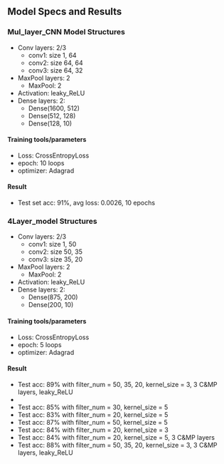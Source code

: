 ## Model Specs and Results

### Mul_layer_CNN Model Structures
- Conv layers: 2/3
	* conv1: size 1, 64 
	* conv2: size 64, 64 
	* conv3: size 64, 32 
- MaxPool layers: 2
	* MaxPool: 2
- Activation: leaky_ReLU
- Dense layers: 2:
	* Dense(1600, 512)
	* Dense(512, 128)
	* Dense(128, 10)

#### Training tools/parameters
- Loss: CrossEntropyLoss
- epoch: 10 loops
- optimizer: Adagrad

#### Result
- Test set acc: 91%, avg loss: 0.0026, 10 epochs

### 4Layer_model Structures
- Conv layers: 2/3
	* conv1: size 1, 50
	* conv2: size 50, 35
	* conv3: size 35, 20 
- MaxPool layers: 2
	* MaxPool: 2
- Activation: leaky_ReLU
- Dense layers: 2:
	* Dense(875, 200)
	* Dense(200, 10)

#### Training tools/parameters
- Loss: CrossEntropyLoss
- epoch: 5 loops
- optimizer: Adagrad

#### Result
- Test acc: 89% with filter_num = 50, 35, 20, kernel_size = 3, 3 C&MP layers, leaky_ReLU
- 
- Test acc: 85% with filter_num = 30, kernel_size = 5
- Test acc: 83% with filter_num = 20, kernel_size = 5
- Test acc: 87% with filter_num = 50, kernel_size = 5
- Test acc: 84% with filter_num = 20, kernel_size = 3
- Test acc: 84% with filter_num = 20, kernel_size = 5, 3 C&MP layers
- Test acc: 88% with filter_num = 50, 35, 20, kernel_size = 3, 3 C&MP layers, leaky_ReLU

